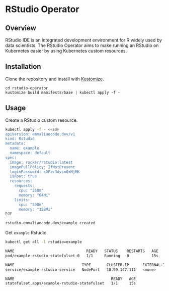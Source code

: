 # RStudio Operator

## Overview
RStudio IDE is an integrated development environment for R widely used by data scientists. The RStudio Operator aims to make running an RStudio on Kubernetes easier by using Kubernetes custom resources.

## Installation
Clone the repository and install with [Kustomize](https://kustomize.io/).
```
cd rstudio-operator
kustomize build manifests/base | kubectl apply -f -
```

## Usage
Create a RStudio custom resource.
```bash
kubectl apply -f - <<EOF
apiVersion: emmaliaocode.dev/v1
kind: Rstudio
metadata:
  name: example
  namespace: default
spec:
  image: rocker/rstudio:latest
  imagePullPolicy: IfNotPresent
  loginPassword: cGFzc3dvcmQxMjMK
  isRoot: true
  resources:
    requests:
      cpu: "250m"
      memory: "64Mi"
    limits:
      cpu: "500m"
      memory: "128Mi"
EOF
```
```bash
rstudio.emmaliaocode.dev/example created
```
Get `example` Rstudio.
```bash
kubectl get all -l rstudio=example
```
```bash
NAME                                READY   STATUS    RESTARTS   AGE
pod/example-rstudio-statefulset-0   1/1     Running   0          15s

NAME                              TYPE       CLUSTER-IP      EXTERNAL-IP   PORT(S)          AGE
service/example-rstudio-service   NodePort   10.99.147.111   <none>        8787:30574/TCP   15s

NAME                                           READY   AGE
statefulset.apps/example-rstudio-statefulset   1/1     15s
```
